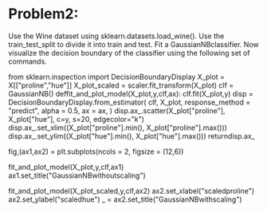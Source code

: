 # Problem2:

Use the Wine dataset using sklearn.datasets.load_wine(). Use the train_test_split
to divide it into train and test. Fit a GaussianNBclassifier. Now visualize the 
decision boundary of the classifier using the following set of commands.

from sklearn.inspection import DecisionBoundaryDisplay
X_plot = X[["proline","hue"]]
X_plot_scaled = scaler.fit_transform(X_plot)
clf = GaussianNB()
deffit_and_plot_model(X_plot,y,clf,ax):
  clf.fit(X_plot,y)
  disp = DecisionBoundaryDisplay.from_estimator(
    clf,
    X_plot,
    response_method = "predict",
    alpha = 0.5,
    ax = ax,
  )
  disp.ax_.scatter(X_plot["proline"], X_plot["hue"], c=y, s=20, edgecolor="k")
  disp.ax_.set_xlim((X_plot["proline"].min(), X_plot["proline"].max()))
  disp.ax_.set_ylim((X_plot["hue"].min(), X_plot["hue"].max()))
  returndisp.ax_
  
  fig,(ax1,ax2) = plt.subplots(ncols = 2, figsize = (12,6))
  
  fit_and_plot_model(X_plot,y,clf,ax1)
  ax1.set_title("GaussianNBwithoutscaling")
  
  fit_and_plot_model(X_plot_scaled,y,clf,ax2)
  ax2.set_xlabel("scaledproline")
  ax2.set_ylabel("scaledhue")
  _ = ax2.set_title("GaussianNBwithscaling")
